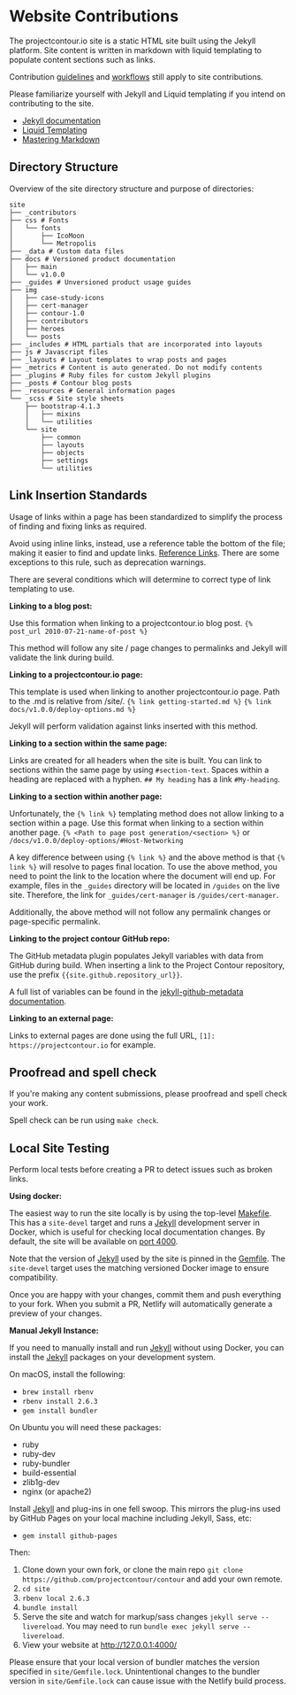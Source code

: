 # Website Contributions

The projectcontour.io site is a static HTML site built using the Jekyll platform. Site content is written in markdown with liquid templating to populate content sections such as links.

Contribution [guidelines][8] and [workflows][7] still apply to site contributions.

Please familiarize yourself with Jekyll and Liquid templating if you intend on contributing to the site.

- [Jekyll documentation][1]
- [Liquid Templating][2]
- [Mastering Markdown][5]

## Directory Structure

Overview of the site directory structure and purpose of directories:

```
site
├── _contributors
├── css # Fonts
│   └── fonts
│       ├── IcoMoon
│       └── Metropolis
├── _data # Custom data files
├── docs # Versioned product documentation
│   ├── main
│   └── v1.0.0
├── _guides # Unversioned product usage guides
├── img
│   ├── case-study-icons
│   ├── cert-manager
│   ├── contour-1.0
│   ├── contributors
│   ├── heroes
│   └── posts
├── _includes # HTML partials that are incorporated into layouts
├── js # Javascript files
├── _layouts # Layout templates to wrap posts and pages
├── _metrics # Content is auto generated. Do not modify contents
├── _plugins # Ruby files for custom Jekyll plugins
├── _posts # Contour blog posts
├── _resources # General information pages
└── _scss # Site style sheets
    ├── bootstrap-4.1.3
    │   ├── mixins
    │   └── utilities
    └── site
        ├── common
        ├── layouts
        ├── objects
        ├── settings
        └── utilities
```

## Link Insertion Standards

Usage of links within a page has been standardized to simplify the process of finding and fixing links as required.

Avoid using inline links, instead, use a reference table the bottom of the file; making it easier to find and update links. [Reference Links][3]. There are some exceptions to this rule, such as deprecation warnings.

There are several conditions which will determine to correct type of link templating to use.

**Linking to a blog post:**

Use this formation when linking to a projectcontour.io blog post. `{% post_url 2010-07-21-name-of-post %}`

This method will follow any site / page changes to permalinks and Jekyll will validate the link during build.

**Linking to a projectcontour.io page:**

This template is used when linking to another projectcontour.io page. Path to the .md is relative from /site/.
`{% link getting-started.md %}` `{% link docs/v1.0.0/deploy-options.md %}`

Jekyll will perform validation against links inserted with this method.

**Linking to a section within the same page:**

Links are created for all headers when the site is built. You can link to sections within the same page by using `#section-text`.
Spaces within a heading are replaced with a hyphen. `## My heading` has a link `#My-heading`.

**Linking to a section within another page:**

Unfortunately, the `{% link %}` templating method does not allow linking to a section within a page. Use this format when linking to a section within another page.
`{% <Path to page post generation/<section> %}` or `/docs/v1.0.0/deploy-options/#Host-Networking`

A key difference between using `{% link %}` and the above method is that `{% link %}` will resolve to pages final location. To use the above method, you need to point the link to the location where the document will end up. For example, files in the `_guides` directory will be located in `/guides` on the live site. Therefore, the link for `_guides/cert-manager` is `/guides/cert-manager`.

Additionally, the above method will not follow any permalink changes or page-specific permalink.

**Linking to the project contour GitHub repo:**

The GitHub metadata plugin populates Jekyll variables with data from GitHub during build. When inserting a link to the Project Contour repository, use the prefix `{{site.github.repository_url}}`.

A full list of variables can be found in the [jekyll-github-metadata documentation][4].

**Linking to an external page:**

Links to external pages are done using the full URL, `[1]: https://projectcontour.io` for example.

## Proofread and spell check

If you're making any content submissions, please proofread and spell check your work.

Spell check can be run using `make check`.

## Local Site Testing

Perform local tests before creating a PR to detect issues such as broken links.

**Using docker:**

The easiest way to run the site locally is by using the top-level [Makefile](/Makefile). This has a `site-devel` target and runs a [Jekyll][6] development server in Docker, which is useful for checking local documentation changes.
By default, the site will be available on [port 4000](http://127.0.0.1:4000/).

Note that the version of [Jekyll][6] used by the site is pinned in the [Gemfile](/site/Gemfile.lock). The `site-devel` target uses the matching versioned Docker image to ensure compatibility.

Once you are happy with your changes, commit them and push everything
to your fork.  When you submit a PR, Netlify will automatically
generate a preview of your changes.

**Manual Jekyll Instance:**

If you need to manually install and run [Jekyll][6]
without using Docker, you can install the [Jekyll][6]
packages on your development system.

On macOS, install the following:

- `brew install rbenv`
- `rbenv install 2.6.3`
- `gem install bundler`

On Ubuntu you will need these packages:

- ruby
- ruby-dev
- ruby-bundler
- build-essential
- zlib1g-dev
- nginx (or apache2)

Install [Jekyll][6] and plug-ins in one fell
swoop. This mirrors the plug-ins used by GitHub Pages on your local
machine including Jekyll, Sass, etc:

- `gem install github-pages`

Then:

1. Clone down your own fork, or clone the main repo `git clone https://github.com/projectcontour/contour` and add your own remote.
2. `cd site`
3. `rbenv local 2.6.3`
4. `bundle install`
5. Serve the site and watch for markup/sass changes `jekyll serve --livereload`. You may need to run `bundle exec jekyll serve --livereload`.
6. View your website at http://127.0.0.1:4000/

Please ensure that your local version of bundler matches the version specified in `site/Gemfile.lock`. Unintentional changes to the bundler version in `site/Gemfile.lock` can cause issue with the Netlify build process.

[1]: https://jekyllrb.com/docs/
[2]: https://help.shopify.com/en/themes/liquid/basics
[3]: https://sourceforge.net/p/lookup/wiki/markdown_syntax/#md_ex_reflinks
[4]: https://github.com/jekyll/github-metadata/blob/master/docs/site.github.md
[5]: https://guides.github.com/features/mastering-markdown/
[6]: https://jekyllrb.com
[7]: /CONTRIBUTING.md#contribution-workflow
[8]: /CONTRIBUTING.md

